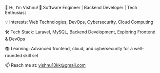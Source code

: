 👋 Hi, I’m Vishnu!
🚀 Software Engineer | Backend Developer | Tech Enthusiast

💡 Interests: Web Technologies, DevOps, Cybersecurity, Cloud Computing

🛠 Tech Stack: Laravel, MySQL, Backend Development, Exploring Frontend & DevOps

📚 Learning: Advanced frontend, cloud, and cybersecurity for a well-rounded skill set

📫 Reach me at: vishnu10kk@gmail.com
